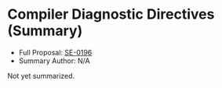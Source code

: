 # Compiler Diagnostic Directives (Summary)

* Full Proposal: [SE-0196](https://github.com/apple/swift-evolution/blob/main/proposals/0196-diagnostic-directives.md)
* Summary Author: N/A

Not yet summarized.
